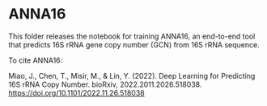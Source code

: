 # ANNA16

This folder releases the notebook for training ANNA16, an end-to-end tool that predicts 16S rRNA gene copy number (GCN) from 16S rRNA sequence.

To cite ANNA16:

Miao, J., Chen, T., Misir, M., & Lin, Y. (2022). Deep Learning for Predicting 16S rRNA Copy Number. bioRxiv, 2022.2011.2026.518038. https://doi.org/10.1101/2022.11.26.518038
